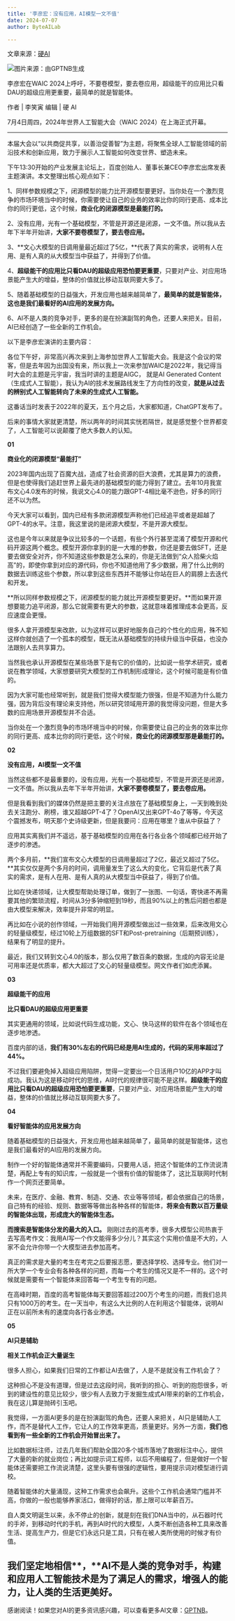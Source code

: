 ```yaml
---
title: '李彦宏：没有应用，AI模型一文不值'
date: 2024-07-07
author: ByteAILab

---
```


文章来源：[硬AI](https://mp.weixin.qq.com/s/bx4US-b3m3tGqBcf6Sydmw)

![图片来源：由GPTNB生成](http://www.jesonc.com/upload/3B33CB85B496C0CB6FBA4C2BD79320AD/1720164599583/FjXdh2l0mh6e27JcqBKTxFNq-4HK.jpg)

李彦宏在WAIC 2024上呼吁，不要卷模型，要去卷应用，超级能干的应用比只看DAU的超级应用更重要，最简单的就是智能体。

作者 | 李笑寅
编辑 | 硬 AI

7月4日周四，2024年世界人工智能大会（WAIC 2024）在上海正式开幕。

---
本届大会以“以共商促共享，以善治促善智”为主题，将聚焦全球人工智能领域的前沿技术和创新应用，致力于展示人工智能如何改变世界、塑造未来。

下午13:30开始的产业发展主论坛上，百度创始人、董事长兼CEO李彦宏出席发表主题演讲。本文整理出核心观点如下：

1、同样参数规模之下，闭源模型的能力比开源模型要更好。当你处在一个激烈竞争的市场环境当中的时候，你需要使让自己的业务的效率比你的同行更高、成本比你的同行更低，这个时候，**商业化的闭源模型是最能打的。**

2、没有应用，光有一个基础模型，不管是开源还是闭源，一文不值。所以我从去年下半年开始讲，**大家不要卷模型了，要去卷应用。**

3、**文心大模型的日调用量最近超过了5亿，**代表了真实的需求，说明有人在用、是有人真的从大模型当中获益了，并得到了价值。

4、**超级能干的应用比只看DAU的超级应用恐怕要更重要**，只要对产业、对应用场景能产生大的增益，整体的价值就比移动互联网要大多了。

5、随着基础模型的日益强大，开发应用也越来越简单了，**最简单的就是智能体，这也是我们最看好的AI应用的发展方向。**

6、AI不是人类的竞争对手，更多的是在扮演副驾的角色，还要人来把关。目前，AI已经创造了一些全新的工作机会。

以下是李彦宏演讲的主要内容：

各位下午好，非常高兴再次来到上海参加世界人工智能大会。我是这个会议的常客，但是去年因为出国没有来，所以我上一次来参加WAIC是2022年，我记得当时大会的主题是元宇宙，我当时讲的主题是AIGC， 就是AI Generated Content（生成式人工智能），我认为AI的技术发展路线发生了方向性的改变，**就是从过去的辨别式人工智能转向了未来的生成式人工智能。**

这番话当时发表于2022年的夏天，五个月之后，大家都知道，ChatGPT发布了。

后来的事情大家就更清楚，所以两年的时间其实恍若隔世，就是感觉整个世界都变了，人工智能可以说颠覆了绝大多数人的认知。

**01**

**商业化的闭源模型“最能打”**

2023年国内出现了百魔大战，造成了社会资源的巨大浪费，尤其是算力的浪费，但是也使得我们追赶世界上最先进的基础模型的能力得到了建立。去年10月我宣布文心4.0发布的时候，我说文心4.0的能力跟GPT-4相比毫不逊色，好多的同行还不以为然。

今天大家可以看到，国内已经有多款闭源模型声称他们已经追平或者是超越了GPT-4的水平。注意，我这里说的是闭源大模型，不是开源大模型。

这也是今年以来就是争议比较多的一个话题，有些个外行甚至混淆了模型开源和代码开源这两个概念。模型开源你拿到的是一大堆的参数，你还是要去做SFT，还是要去做安全对齐，你不知道这些参数是怎么来的，你是无法做到“众人拾柴火焰高”的，即使你拿到对应的源代码，你也不知道他用了多少数据，用了什么比例的数据去训练这些个参数，所以拿到这些东西并不能够让你站在巨人的肩膀上去迭代和开发。

**所以同样参数规模之下，闭源模型的能力就比开源模型要更好。**而如果开源想要能力追平闭源，那么它就需要有更大的参数，这就意味着推理成本会更高，反应速度会更慢。

很多人拿开源模型来改款，以为这样可以更好地服务自己的个性化的应用，殊不知这样你就创造了一个孤本的模型，既无法从基础模型的持续升级当中获益，也没办法跟别人去共享算力。

当然我也承认开源模型在某些场景下是有它的价值的，比如说一些学术研究，或者说在教学领域，大家想要研究大模型的工作机制形成理论，这个时候可能是有价值的。

因为大家可能也经常听到，就是我们觉得大模型能力很强，但是不知道为什么能力强，因为背后没有理论来支持他，所以研究领域用开源的我觉得没问题，但是大多数的应用场景开源模型并不合适。

当你处在一个激烈竞争的市场环境当中的时候，你需要使让自己的业务的效率比你的同行更高、成本比你的同行更低，这个时候，**商业化的闭源模型那是最能打的。**

**02**

**没有应用，AI模型一文不值**

当然这些都不是最重要的，没有应用，光有一个基础模型，不管是开源还是闭源，一文不值。所以我从去年下半年开始讲，**大家不要卷模型了，要去卷应用。**

但是我看到我们的媒体仍然是把主要的关注点放在了基础模型身上，一天到晚到处去关注跑分、刷榜，谁又超越GPT-4了？OpenAI又出来GPT-4o了等等，今天这个震撼发布，明天那个史诗级更新，但是我要问：应用在哪里？谁从中获益了？

应用其实离我们并不遥远，基于基础模型的应用在各行各业各个领域都已经开始了逐步的渗透。

两个多月前，**我们宣布文心大模型的日调用量超过了2亿，最近又超过了5亿。**其实仅仅是两个多月的时间，调用量发生了这么大的变化，它背后是代表了真实的需求，是有人在用、是有人真的从大模型当中获益了，得到了价值。

比如在快递领域，让大模型帮助处理订单，做到了一张图、一句话，寄快递不再需要其他的繁琐流程，时间从3分多钟缩短到19秒，而且90%以上的售后问题也都是由大模型来解决，效率提升非常的明显。

再比如在小说的创作领域，一开始我们用开源模型做出过一些效果，后来改用文心的轻量级模型，经过10轮上万组数据的SFT和Post-pretraining（后期预训练），结果有了明显的提升。

最近，我们又转到文心4.0的版本，那么仅用了数百条的数据，生成的内容无论是可用率还是优质率，都大大超过了文心的轻量级模型。网文作者们如虎添翼。

**03**

**超级能干的应用**

**比只看DAU的超级应用更重要**

其实更通用的领域，比如说代码生成功能，文心、快马这样的软件在各个领域也在逐步地渗透。

百度内部的话，**我们有30%左右的代码已经是用AI生成的，代码的采用率超过了44%。**

不过我们要避免掉入超级应用陷阱，觉得一定要出一个日活用户10亿的APP才叫成功。我认为这是移动时代的思维，AI时代的规律很可能不是这样。**超级能干的应用比只看DAU的超级应用恐怕要更重要**，只要对产业、对应用场景能产生大的增益，整体的价值就比移动互联网要大多了。

**04**

**看好智能体的应用发展方向**

随着基础模型的日益强大，开发应用也越来越简单了，最简单的就是智能体，这也是我们最看好的AI应用的发展方向。

制作一个好的智能体通常并不需要编码，只要用人话，把这个智能体的工作流说清楚，再配上专有的知识库，一般就是一个很有价值的智能体了，这比互联网时代制作一个网页还要简单。

未来，在医疗、金融、教育、制造、交通、农业等等领域，都会依据自己的场景，自己特有的经验、规则、数据等等做出各种各样的智能体，**将来会有数以百万量级的智能体出现，形成庞大的智能体生态。**

**而搜索是智能体分发的最大的入口。** 刚刚过去的高考季，很多大模型公司热衷于去写高考作文：我用AI写一个作文能得多少分儿？其实这个实用价值是不大的，人家不会允许你带一个大模型进去参加高考。

真正的需求是大量的考生在考完之后要报志愿，要选择学校、选择专业。他们对一所大学一个专业会有各种各样的问题，而每一个考生的情况又是不一样的。这个时候就是需要有一个智能体来回答每一个考生专有的问题。

在高峰时期，百度的高考智能体每天要回答超过200万个考生的问题，而我们总共只有1000万的考生。在一天当中，有这么大比例的人在利用这个智能体，说明AI正在以前所未有的速度向各行各业渗透。

**05**

**AI只是辅助**

**相关工作机会正大量诞生**

很多人担心，如果我们日常的工作都让AI去做了，人是不是就没有工作机会了？

这种担心不是没有道理，但是过去这段时间，我听到的担心、听到的抱怨很多，听到的建设性的意见比较少，很少有人去致力于发掘生成式AI带来的新的工作机会，我在这儿算是抛砖引玉吧。

我觉得，一方面AI更多的是在扮演副驾的角色，还要人来把关，AI只是辅助人工作，而不是替代人工作，它让人的工作效率更高，质量更好。另外一方面，**我们也看到有一些全新的工作机会开始冒出来了。**

比如数据标注师，过去几年我们帮助全国20多个城市落地了数据标注中心，提供了大量的新的就业岗位；再比如提示词工程师，以后不用编程了，但是做好一个智能体还需要把工作流说清楚，这里头要有很强的逻辑性，要用提示词对模型进行调校。

随着智能体的大量涌现，这种工作需求也会飙升。这些个工作机会通常门槛并不高，你做的一般也能够养家活口，做得好的话，那上限可以年薪百万。

自人类文明诞生以来，永不停止的创新，就是刻在我们DNA当中的，从石器时代的手斧，到移动时代的手机，再到AI时代的大模型，人类不断创造各种工具来改善生活、提高生产力，但是它们永远只是工具，只有在被人类所使用的时候才有价值。

我们坚定地相信**，**AI不是人类的竞争对手，构建和应用人工智能技术是为了满足人的需求，增强人的能力，让人类的生活更美好。
---
感谢阅读！如果您对AI的更多资讯感兴趣，可以查看更多AI文章：[GPTNB](https://gptnb.com)。